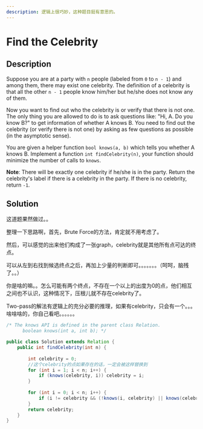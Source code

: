 ```yaml
---
description: 逻辑上很巧妙，这种题目挺有意思的。
---
```


# Find the Celebrity

## Description

Suppose you are at a party with `n` people \(labeled from `0` to `n - 1`\) and among them, there may exist one celebrity. The definition of a celebrity is that all the other `n - 1` people know him/her but he/she does not know any of them.

Now you want to find out who the celebrity is or verify that there is not one. The only thing you are allowed to do is to ask questions like: "Hi, A. Do you know B?" to get information of whether A knows B. You need to find out the celebrity \(or verify there is not one\) by asking as few questions as possible \(in the asymptotic sense\).

You are given a helper function `bool knows(a, b)` which tells you whether A knows B. Implement a function `int findCelebrity(n)`, your function should minimize the number of calls to `knows`.

**Note**: There will be exactly one celebrity if he/she is in the party. Return the celebrity's label if there is a celebrity in the party. If there is no celebrity, return `-1`.

## Solution

这道题果然做过。。

整理一下思路啊，首先，Brute Force的方法，肯定就不用考虑了。

然后，可以感觉的出来他们构成了一张graph，celebrity就是其他所有点可达的终点。

可以从左到右找到候选终点之后，再加上少量的判断即可。。。。。。。（呵呵，脑残了。。）

你是啥的嘛。。怎么可能有两个终点，不存在一个以上的出度为0的点，他们相互之间也不认识，这种情况下，压根儿就不存在celebrity了。

Two-pass的解法有逻辑上的充分必要的推理，如果有celebrity，只会有一个。。。啥啥啥的，你自己看吧。。。。。。

```java
/* The knows API is defined in the parent class Relation.
      boolean knows(int a, int b); */

public class Solution extends Relation {
    public int findCelebrity(int n) {
        
        int celebrity = 0;
        //这个celebrity的点如果存在的话，一定会被这样替换到
        for (int i = 1; i < n; i++) {
            if (knows(celebrity, i)) celebrity = i;
        }
        
        for (int i = 0; i < n; i++) {
            if (i != celebrity && (!knows(i, celebrity) || knows(celebrity, i))) return -1;
        }
        return celebrity;
    }
}
```



